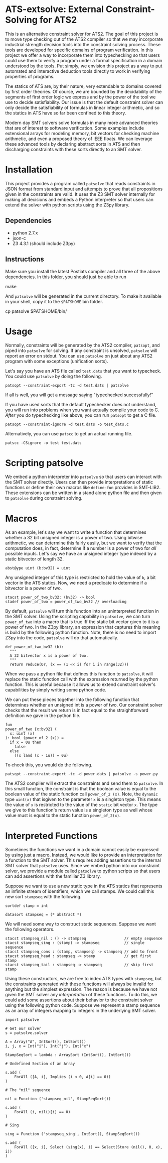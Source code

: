 ATS-extsolve: External Constraint-Solving for ATS2
==================================================

This is an alternative constraint solver for ATS2. The goal of this
project is to move type checking out of the ATS2 compiler so that we
may incorporate industrial strength decision tools into the constraint
solving process. These tools are developed for specific domains of
program verification. In this project we offer a way to incorporate
them into typechecking so that users could use them to verify a
program under a formal specification in a domain understood by the
tools. Put simply, we envision this project as a way to put automated
and interactive deduction tools directly to work in verifying
properties of programs.

The statics of ATS are, by their nature, very extendable to domains
covered by first order theories. Of course, we are bounded by the
decidability of the segments of first order logic we express and by
the power of the tool we use to decide satisfiability. Our issue is
that the default constraint solver can only decide the satisfiability
of formulas in linear integer arithmetic, and so the statics in ATS
have so far been confined to this theory.

Modern day SMT solvers solve formulas in many more advanced theories
that are of interest to software verification. Some examples include
extensional arrays for modeling memory, bit vectors for checking
machine arithmetic, and even a proposed theory of IEEE floats. We can
leverage these advanced tools by declaring abstract sorts in ATS and
then discharging constraints with these sorts directly to an SMT
solver.

Installation
============

This project provides a program called `patsolve` that reads constraints
in JSON format from standard input and attempts to prove that all
propositions given in the constraints are valid. It uses the Z3 SMT
solver internally for making all decisions and embeds a Python
interpreter so that users can extend the solver with python scripts
using the Z3py library.

## Dependencies

  - python 2.7.x
  - json-c
  - Z3 4.3.1 (should include Z3py)

## Instructions

Make sure you install the latest Postiats compiler and all three of
the above dependencies. In this folder, you should just be able to run

  make

And `patsolve` will be generated in the current directory. To make it
available in your shell, copy it to the `$PATSHOME` bin folder.

  cp patsolve $PATSHOME/bin/

Usage
=====

Normally, constraints will be generated by the ATS2 compiler, `patsopt`,
and piped into `patsolve` for solving. If any constraint is unsolved,
`patsolve` will report an error on stdout. You can use `patsolve` on
just about any ATS2 program with some exceptions (unification sorts).

Let's say you have an ATS file called `test.dats` that you want to
typecheck. You could use `patsolve` by doing the following.

    patsopt --constraint-export -tc -d test.dats | patsolve 

If all is well, you will get a message saying "typechecked successfully!"

If you have used sorts that the default typechecker does not understand,
you will run into problems when you want actually compile your code to C.
_After_ you do typechecking like above, you can run `patsopt` to get a C
file.

    patsopt --constraint-ignore -d test.dats -o test_dats.c

Alternatively, you can use `patscc` to get an actual running file.

    patscc -CSignore -o test test.dats

Scripting patsolve
==================

We embed a python interpreter into `patsolve` so that users can
interact with the SMT solver directly. Users can then provide
interpretations of static functions or define their own macros like
`define-fun` provides in SMT-LIB2. These extensions can be written in
a stand alone python file and then given to `patsolve` during
constraint solving.

Macros
======

As an example, let's say we want to write a function that determines
whether a 32 bit unsigned integer is a power of two. Using bitwise
arithmetic, we can determine this fairly easily, but we want to verify
that the computation does, in fact, determine if a number is a power
of two for _all_ possible inputs. Let's say we have an unsigned
integer type indexed by a static bitvector of length 32.

    abst@ype uint (b:bv32) = uint

Any unsigned integer of this type is restricted to hold the value of
`b`, a bit vector in the ATS statics. Now, we need a predicate to
determine if a bitvector is a power of two.

    stacst power_of_two_bv32: (bv32) -> bool
    stadef power_of_two = power_of_two_bv32 // overloading

By default, `patsolve` will turn this function into an uninterpreted
function in the SMT solver. Using the scripting capability in
`patsolve`, we can turn `power_of_two` into a macro that is true iff
the static bit vector given to it is a power of two. In the Z3py
library, an expression that captures this meaning is build by the
following python function. Note, there is no need to import Z3py into
the code, `patsolve` will do that automatically.

    def power_of_two_bv32 (b):
      """
      A 32 bitvector x is a power of two.
      """
      return reduce(Or, (x == (1 << i) for i in range(32)))

When we pass a python file that defines this function to `patsolve`,
it will replace the static function call with the expression returned
by the python function. This is useful because it allows us to extend
constraint solver's capabilities by simply writing some python code.

We can put these pieces together into the following function that
determines whether an unsigned int is a power of two. Our constraint
solver checks that the result we return is in fact equal to the
straightforward definition we gave in the python file.

    fun
    power_of_two {x:bv32} (
      x: uint (x)
    ): bool (power_of_2 (x)) =
      if x = 0u then
        false
      else
        ((x land (x - 1u)) = 0u)

To check this, you would do the following.

    patsopt --constraint-export -tc -d power.dats | patsolve -s power.py


The ATS2 compiler will extract the constraints and send them to
`patsolve`. In this small function, the constraint is that the boolean
value is equal to the boolean value of the static function call
`power_of_2 (x)`. Note, the `dynamic` type `uint(x)` that isgiven to
the parameter `x` is a singleton type. This means the value of `x` is
restricted to the value of the `static` bit vector `x`. The type we
give to this function's return value is a singleton type as well whose
value must is equal to the static function `power_of_2(x)`.

Interpreted Functions
=====================

Sometimes the functions we want in a domain cannot easily be expressed
by using just a macro. Instead, we would like to provide an interpretation
for a function to the SMT solver. This requires adding assertions to the
internal SMT solver that `patsolve` uses. Since we embed python into
our constraint solver, we provide a module called `patsolve` to python
scripts so that users can add assertions with the familiar Z3 library.

Suppose we want to use a new static type in the ATS statics that represents
an infinite stream of identifiers, which we call stamps. We could call this 
new sort `stampseq` with the following.
  
    sortdef stamp = int

    datasort stampseq = (* abstract *)

We will need some way to construct static sequences. Suppose we want the
following operators.
  
    stacst stampseq_nil : () -> stampseq                 // empty sequence
    stacst stampseq_sing : (stamp) -> stampseq           // single sequence
    stacst stampseq_cons : (stamp, stampseq) -> stampseq // add to front
    stacst stampseq_head : stampseq -> stamp             // get first stamp
    stacst stampseq_tail : stampseq -> stampseq          // skip first stamp

Using these constructors, we are free to index ATS types with `stampseq`, but
the constraints generated with these functions will always be invalid for anything
but the simplest expression. The reason is because we have not given the SMT 
solver any _interpretation_ of these functions. To do this, we could add some
assertions about their behavior to the constraint solver using the following
python code. Suppose we represent a stamp sequence as an array of integers
mapping to integers in the underlying SMT solver.

    import patsolve

    # Get our solver
    s = patsolve.solver

    A = Array("A", IntSort(), IntSort())
    i, j, x = Int("i"), Int("j"), Int("x")

    StampSeqSort = lambda : ArraySort (IntSort(), IntSort())

    # Undefined Section of an Array

    s.add (
        ForAll ([A, i], Implies (i < 0, A[i] == 0))
    )

    # The "nil" sequence

    nil = Function ('stampseq_nil', StampSeqSort())

    s.add (
        ForAll (i, nil()[i] == 0)
    )

    # Sing

    sing = Function ('stampseq_sing', IntSort(), StampSeqSort())

    s.add (
        ForAll ([x, i], Select (sing(x), i) == Select(Store (nil(), 0, x), i))
    )
